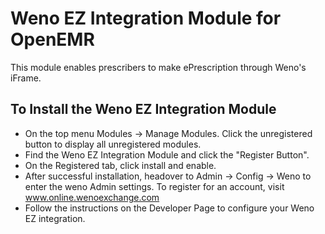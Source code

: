 # Weno EZ Integration Module for OpenEMR
This module enables prescribers to make ePrescription through Weno's iFrame.

## To Install the Weno EZ Integration Module
- On the top menu Modules -> Manage Modules. Click the unregistered button to display all unregistered modules.
- Find the Weno EZ Integration Module and click the "Register Button".
- On the Registered tab, click install and enable.
- After successful installation, headover to Admin -> Config -> Weno to enter the weno Admin settings. To register for an account, visit www.online.wenoexchange.com
- Follow the instructions on the Developer Page to configure your Weno EZ integration.